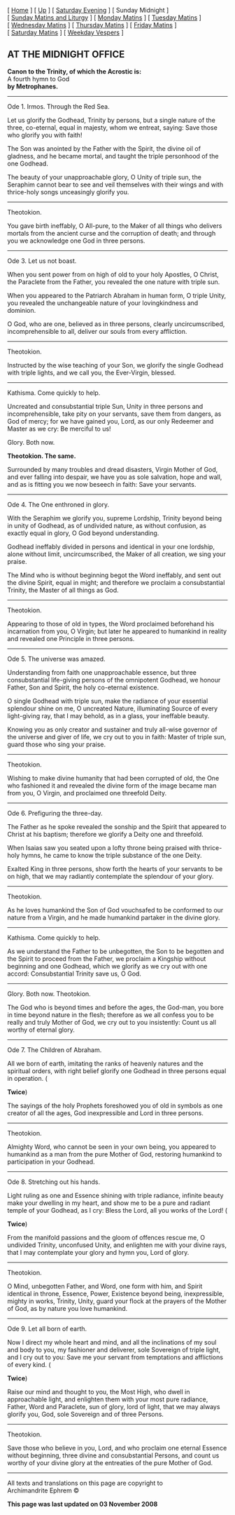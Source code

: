\[ [Home](index.md) \] \[ [Up](tone4.md) \]
\[ [Saturday Evening](sat4ec.md) \] \[ Sunday Midnight \]
\[ [Sunday Matins and Liturgy](sun4mc.md) \]
\[ [Monday Matins](monday_matins3.md) \]
\[ [Tuesday Matins](tuesday_matins3.md) \]
\[ [Wednesday Matins](wednesday_matins3.md) \]
\[ [Thursday Matins](thursday_matins4.md) \]
\[ [Friday Matins](friday_matins1.md) \]
\[ [Saturday Matins](saturday_matins.md) \]
\[ [Weekday Vespers](weekday_vespers3.md) \]

## AT THE MIDNIGHT OFFICE

**Canon to the Trinity, of which the Acrostic is:**  
A fourth hymn to God  
**by Metrophanes.**

****

Ode 1. Irmos. Through the Red Sea.

Let us glorify the Godhead, Trinity by persons, but a single nature of
the three, co-eternal, equal in majesty, whom we entreat, saying: Save
those who glorify you with faith\!

The Son was anointed by the Father with the Spirit, the divine oil of
gladness, and he became mortal, and taught the triple personhood of the
one Godhead.

The beauty of your unapproachable glory, O Unity of triple sun, the
Seraphim cannot bear to see and veil themselves with their wings and
with thrice-holy songs unceasingly glorify you.

****

Theotokion.

You gave birth ineffably, O All-pure, to the Maker of all things who
delivers mortals from the ancient curse and the corruption of death; and
through you we acknowledge one God in three persons.

****

Ode 3. Let us not boast.

When you sent power from on high of old to your holy Apostles, O Christ,
the Paraclete from the Father, you revealed the one nature with triple
sun.

When you appeared to the Patriarch Abraham in human form, O triple
Unity, you revealed the unchangeable nature of your lovingkindness and
dominion.

O God, who are one, believed as in three persons, clearly
uncircumscribed, incomprehensible to all, deliver our souls from every
affliction.

****

Theotokion.

Instructed by the wise teaching of your Son, we glorify the single
Godhead with triple lights, and we call you, the Ever-Virgin, blessed.

****

Kathisma. Come quickly to help.

Uncreated and consubstantial triple Sun, Unity in three persons and
incomprehensible, take pity on your servants, save them from dangers, as
God of mercy; for we have gained you, Lord, as our only Redeemer and
Master as we cry: Be merciful to us\!

Glory. Both now.

**Theotokion. The same.**

Surrounded by many troubles and dread disasters, Virgin Mother of God,
and ever falling into despair, we have you as sole salvation, hope and
wall, and as is fitting you we now beseech in faith: Save your servants.

****

Ode 4. The One enthroned in glory.

With the Seraphim we glorify you, supreme Lordship, Trinity beyond being
in unity of Godhead, as of undivided nature, as without confusion, as
exactly equal in glory, O God beyond understanding.

Godhead ineffably divided in persons and identical in your one lordship,
alone without limit, uncircumscribed, the Maker of all creation, we sing
your praise.

The Mind who is without beginning begot the Word ineffably, and sent out
the divine Spirit, equal in might; and therefore we proclaim a
consubstantial Trinity, the Master of all things as God.

****

Theotokion.

Appearing to those of old in types, the Word proclaimed beforehand his
incarnation from you, O Virgin; but later he appeared to humankind in
reality and revealed one Principle in three persons.

****

Ode 5. The universe was amazed.

Understanding from faith one unapproachable essence, but three
consubstantial life-giving persons of the omnipotent Godhead, we honour
Father, Son and Spirit, the holy co-eternal existence.

O single Godhead with triple sun, make the radiance of your essential
splendour shine on me, O uncreated Nature, illuminating Source of every
light-giving ray, that I may behold, as in a glass, your ineffable
beauty.

Knowing you as only creator and sustainer and truly all-wise governor of
the universe and giver of life, we cry out to you in faith: Master of
triple sun, guard those who sing your praise.

****

Theotokion.

Wishing to make divine humanity that had been corrupted of old, the One
who fashioned it and revealed the divine form of the image became man
from you, O Virgin, and proclaimed one threefold Deity.

****

Ode 6. Prefiguring the three-day.

The Father as he spoke revealed the sonship and the Spirit that appeared
to Christ at his baptism; therefore we glorify a Deity one and
threefold.

When Isaias saw you seated upon a lofty throne being praised with
thrice-holy hymns, he came to know the triple substance of the one
Deity.

Exalted King in three persons, show forth the hearts of your servants to
be on high, that we may radiantly contemplate the splendour of your
glory.

****

Theotokion.

As he loves humankind the Son of God vouchsafed to be conformed to our
nature from a Virgin, and he made humankind partaker in the divine
glory.

****

Kathisma. Come quickly to help.

As we understand the Father to be unbegotten, the Son to be begotten and
the Spirit to proceed from the Father, we proclaim a Kingship without
beginning and one Godhead, which we glorify as we cry out with one
accord: Consubstantial Trinity save us, O God.

****

Glory. Both now. Theotokion.

The God who is beyond times and before the ages, the God-man, you bore
in time beyond nature in the flesh; therefore as we all confess you to
be really and truly Mother of God, we cry out to you insistently: Count
us all worthy of eternal glory.

****

Ode 7. The Children of Abraham.

All we born of earth, imitating the ranks of heavenly natures and the
spiritual orders, with right belief glorify one Godhead in three persons
equal in operation. (

**Twice**)

The sayings of the holy Prophets foreshowed you of old in symbols as one
creator of all the ages, God inexpressible and Lord in three persons.

****

Theotokion.

Almighty Word, who cannot be seen in your own being, you appeared to
humankind as a man from the pure Mother of God, restoring humankind to
participation in your Godhead.

****

Ode 8. Stretching out his hands.

Light ruling as one and Essence shining with triple radiance, infinite
beauty make your dwelling in my heart, and show me to be a pure and
radiant temple of your Godhead, as I cry: Bless the Lord, all you works
of the Lord\! (

**Twice**)

From the manifold passions and the gloom of offences rescue me, O
undivided Trinity, unconfused Unity, and enlighten me with your divine
rays, that I may contemplate your glory and hymn you, Lord of glory.

****

Theotokion.

O Mind, unbegotten Father, and Word, one form with him, and Spirit
identical in throne, Essence, Power, Existence beyond being,
inexpressible, mighty in works, Trinity, Unity, guard your flock at the
prayers of the Mother of God, as by nature you love humankind.

****

Ode 9. Let all born of earth.

Now I direct my whole heart and mind, and all the inclinations of my
soul and body to you, my fashioner and deliverer, sole Sovereign of
triple light, and I cry out to you: Save me your servant from
temptations and afflictions of every kind. (

**Twice**)

Raise our mind and thought to you, the Most High, who dwell in
approachable light, and enlighten them with your most pure radiance,
Father, Word and Paraclete, sun of glory, lord of light, that we may
always glorify you, God, sole Sovereign and of three Persons.

****

Theotokion.

Save those who believe in you, Lord, and who proclaim one eternal
Essence without beginning, three divine and consubstantial Persons, and
count us worthy of your divine glory at the entreaties of the pure
Mother of God.

-----

All texts and translations on this page are copyright to  
Archimandrite Ephrem ©

**This page was last updated on 03 November 2008**

